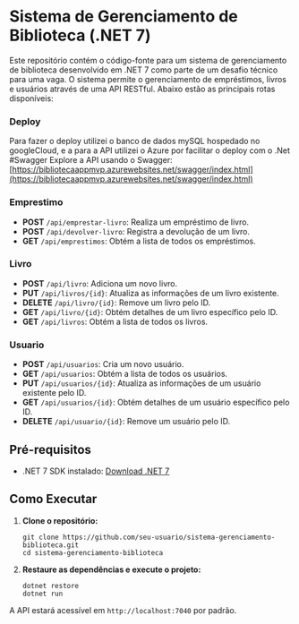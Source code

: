 # Sistema de Gerenciamento de Biblioteca (.NET 7)

Este repositório contém o código-fonte para um sistema de gerenciamento de biblioteca desenvolvido em .NET 7 como parte de um desafio técnico para uma vaga. O sistema permite o gerenciamento de empréstimos, livros e usuários através de uma API RESTful. Abaixo estão as principais rotas disponíveis:

### Deploy
Para fazer o deploy utilizei o banco de dados mySQL hospedado no googleCloud, e a para a API utilizei o Azure por facilitar o deploy com o .Net 
#Swagger
Explore a API usando o Swagger: [https://bibliotecaappmvp.azurewebsites.net/swagger/index.html](https://bibliotecaappmvp.azurewebsites.net/swagger/index.html)

### Emprestimo

- **POST** `/api/emprestar-livro`: Realiza um empréstimo de livro.
- **POST** `/api/devolver-livro`: Registra a devolução de um livro.
- **GET** `/api/emprestimos`: Obtém a lista de todos os empréstimos.

### Livro

- **POST** `/api/livro`: Adiciona um novo livro.
- **PUT** `/api/livros/{id}`: Atualiza as informações de um livro existente.
- **DELETE** `/api/livro/{id}`: Remove um livro pelo ID.
- **GET** `/api/livro/{id}`: Obtém detalhes de um livro específico pelo ID.
- **GET** `/api/livros`: Obtém a lista de todos os livros.

### Usuario

- **POST** `/api/usuarios`: Cria um novo usuário.
- **GET** `/api/usuarios`: Obtém a lista de todos os usuários.
- **PUT** `/api/usuarios/{id}`: Atualiza as informações de um usuário existente pelo ID.
- **GET** `/api/usuarios/{id}`: Obtém detalhes de um usuário específico pelo ID.
- **DELETE** `/api/usuario/{id}`: Remove um usuário pelo ID.

## Pré-requisitos

- .NET 7 SDK instalado: [Download .NET 7](https://dotnet.microsoft.com/download/dotnet/7.0)

## Como Executar

1. **Clone o repositório:**
   ```
   git clone https://github.com/seu-usuario/sistema-gerenciamento-biblioteca.git
   cd sistema-gerenciamento-biblioteca
   ```

2. **Restaure as dependências e execute o projeto:**
   ```
   dotnet restore
   dotnet run
   ```

A API estará acessível em `http://localhost:7040` por padrão.
